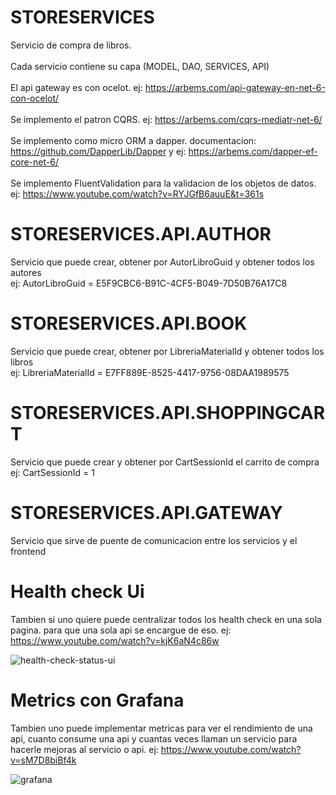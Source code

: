 # STORESERVICES
Servicio de compra de libros.
<br />
<br />Cada servicio contiene su capa (MODEL, DAO, SERVICES, API)
<br />
<br />El api gateway es con ocelot. ej: https://arbems.com/api-gateway-en-net-6-con-ocelot/
<br />
<br />Se implemento el patron CQRS. ej: https://arbems.com/cqrs-mediatr-net-6/
<br />
<br />Se implemento como micro ORM a dapper. documentacion: https://github.com/DapperLib/Dapper y ej: https://arbems.com/dapper-ef-core-net-6/
<br />
<br />Se implemento FluentValidation para la validacion de los objetos de datos. ej: https://www.youtube.com/watch?v=RYJGfB6auuE&t=361s

# STORESERVICES.API.AUTHOR
Servicio que puede crear, obtener por AutorLibroGuid y obtener todos los autores 
<br />ej: AutorLibroGuid = E5F9CBC6-B91C-4CF5-B049-7D50B76A17C8

# STORESERVICES.API.BOOK
Servicio que puede crear, obtener por LibreriaMaterialId y obtener todos los libros
<br />ej: LibreriaMaterialId = E7FF889E-8525-4417-9756-08DAA1989575

# STORESERVICES.API.SHOPPINGCART
Servicio que puede crear y obtener por CartSessionId el carrito de compra
<br />ej: CartSessionId = 1

# STORESERVICES.API.GATEWAY
Servicio que sirve de puente de comunicacion entre los servicios y el frontend

# Health check Ui
Tambien si uno quiere puede centralizar todos los health check en una sola pagina. para que una sola api se encargue de eso.
ej: https://www.youtube.com/watch?v=kjK6aN4c86w

![health-check-status-ui](https://user-images.githubusercontent.com/31715033/204013078-710d1246-5b14-432e-b23c-a47f05c398d4.png)

# Metrics con Grafana
Tambien uno puede implementar metricas para ver el rendimiento de una api, cuanto consume una api y cuantas veces llaman un servicio para hacerle mejoras al servicio o api.
ej: https://www.youtube.com/watch?v=sM7D8biBf4k

![grafana](https://user-images.githubusercontent.com/31715033/204015593-1c96593e-1e05-445f-84a0-ec27477f6bca.png)
